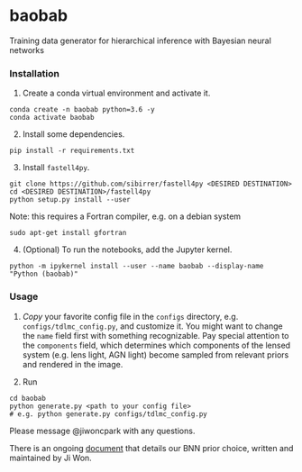 # baobab

Training data generator for hierarchical inference with Bayesian neural networks

### Installation

1. Create a conda virtual environment and activate it.
```shell
conda create -n baobab python=3.6 -y
conda activate baobab
```

2. Install some dependencies.
```shell
pip install -r requirements.txt
```

3. Install `fastell4py`.
```shell
git clone https://github.com/sibirrer/fastell4py <DESIRED DESTINATION>
cd <DESIRED DESTINATION>/fastell4py
python setup.py install --user
```
Note: this requires a Fortran compiler, e.g. on a debian system
```shell
sudo apt-get install gfortran
```

4. (Optional) To run the notebooks, add the Jupyter kernel.
```shell
python -m ipykernel install --user --name baobab --display-name "Python (baobab)"
```

### Usage

1. *Copy* your favorite config file in the `configs` directory, e.g. `configs/tdlmc_config.py`, and customize it. You might want to change the `name` field first with something recognizable. Pay special attention to the `components` field, which determines which components of the lensed system (e.g. lens light, AGN light) become sampled from relevant priors and rendered in the image.

2. Run
```shell
cd baobab
python generate.py <path to your config file>
# e.g. python generate.py configs/tdlmc_config.py
```

Please message @jiwoncpark with any questions.

There is an ongoing [document](https://www.overleaf.com/read/pswdqwttjbjr) that details our BNN prior choice, written and maintained by Ji Won.